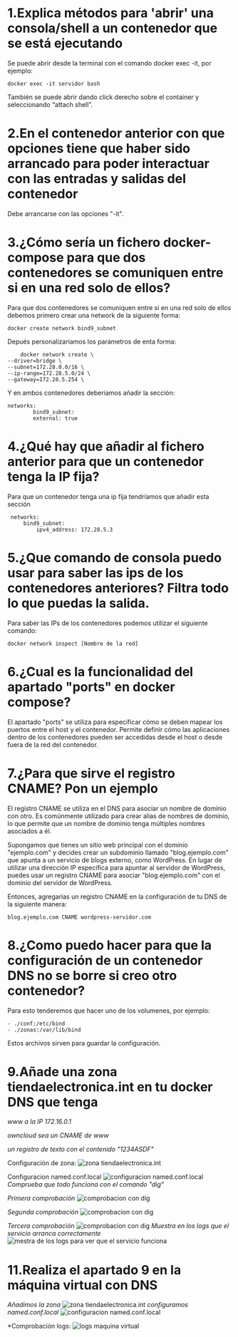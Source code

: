 # 1.Explica métodos para 'abrir' una consola/shell a un contenedor que se está ejecutando
Se puede abrir desde la terminal con el comando docker exec -it, por ejemplo:

    docker exec -it servidor bash

También se puede abrir dando click derecho sobre el container y
seleccionando “attach shell”.

# 2.En el contenedor anterior con que opciones tiene que haber sido arrancado para poder interactuar con las entradas y salidas del contenedor
Debe arrancarse con las opciones "-it".
 
# 3.¿Cómo sería un fichero docker-compose para que dos contenedores se comuniquen entre si en una red solo de ellos?
Para que dos contenedores se comuniquen entre si en una red solo de ellos debemos primero crear una network de la siguiente forma:

    docker create network bind9_subnet

Depués personalizariamos los parámetros de enta forma:
    
        docker network create \
    --driver=bridge \
    --subnet=172.28.0.0/16 \
    --ip-range=172.28.5.0/24 \
    --gateway=172.28.5.254 \

Y en ambos contenedores deberiamos añadir la sección:

    networks:
            bind9_subnet: 
            external: true
# 4.¿Qué hay que añadir al fichero anterior para que un contenedor tenga la IP fija?
Para que un contenedor tenga una ip fija tendríamos que añadir esta sección

     networks:
         bind9_subnet:
             ipv4_address: 172.28.5.3
# 5.¿Que comando de consola puedo usar para saber las ips de los contenedores anteriores? Filtra todo lo que puedas la salida.
Para saber las IPs de los contenedores podemos utilizar el siguiente comando:

    docker network inspect [Nombre de la red] 
# 6.¿Cual es la funcionalidad del apartado "ports" en docker compose?
El apartado "ports" se utiliza para especificar cómo se deben mapear
los puertos entre el host y el contenedor. Permite definir cómo las aplicaciones dentro de los contenedores pueden ser accedidas desde el host o desde fuera de la red del contenedor.
# 7.¿Para que sirve el registro CNAME? Pon un ejemplo
 El registro CNAME se utiliza en el DNS para asociar un nombre de dominio con otro. Es comúnmente utilizado para crear alias de nombres de dominio, lo que permite que un nombre de dominio tenga múltiples nombres asociados a él.

 Supongamos que tienes un sitio web principal con el dominio "ejemplo.com" y decides crear un subdominio llamado "blog.ejemplo.com" que apunta a un servicio de blogs externo, como WordPress. En lugar de utilizar una dirección IP específica para apuntar al servidor de WordPress, puedes usar un registro CNAME para asociar "blog.ejemplo.com" con el dominio del servidor de WordPress.

Entonces, agregarías un registro CNAME en la configuración de tu DNS de la siguiente manera:

    blog.ejemplo.com CNAME wordpress-servidor.com

# 8.¿Como puedo hacer para que la configuración de un contenedor DNS no se borre si creo otro contenedor?
Para esto tenderemos que hacer uno de los volumenes, por ejemplo:

    - ./conf:/etc/bind
    - ./zonas:/var/lib/bind
Estos archivos sirven para guardar la configuración.

# 9.Añade una zona tiendaelectronica.int en tu docker DNS que tenga
*www a la IP 172.16.0.1*

*owncloud sea un CNAME de www*

*un registro de texto con el contenido "1234ASDF"*

Configuración de zona:
![ zona tiendaelectronica.int ](./img/zona.png)

Configuracion named.conf.local
![ configuracion named.conf.local ](./img/conflocal1.png)
*Comprueba que todo funciona con el comando "dig"*

*Primera comprobación*
![ comprobacion con dig ](./img/dig1.png)

*Segunda comprobación*
![ comprobacion con dig ](./img/dig2.png)

*Tercera comprobación*
![ comprobacion con dig ](./img/dig3.png)
*Muestra en los logs que el servicio arranca correctamente*
![ mestra de los logs para ver que el servicio funciona ](./img/logs.png)
# 11.Realiza el apartado 9 en la máquina virtual con DNS
*Añadimos la zona*
![ zona tiendaelectronica.int ](./img/ZONA2.png)
*configuramos named.conf.local*
![ configuracion named.conf.local ](./img/conflocal.png)

*Comprobación  logs:
![ logs maquina virtual ](./img/logsMV.png)



